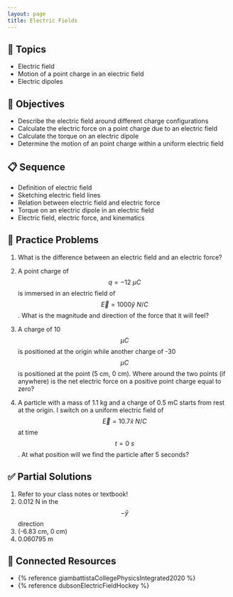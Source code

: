 ```yaml
---
layout: page
title: Electric Fields
---
```


## 🔖 Topics

* Electric field
* Motion of a point charge in an electric field
* Electric dipoles

## 🎯 Objectives

* Describe the electric field around different charge configurations
* Calculate the electric force on a point charge due to an electric field
* Calculate the torque on an electric dipole
* Determine the motion of an point charge within a uniform electric field

## 📋 Sequence

* Definition of electric field
* Sketching electric field lines
* Relation between electric field and electric force
* Torque on an electric dipole in an electric field
* Electric field, electric force, and kinematics

## 📝 Practice Problems

1. What is the difference between an electric field and an electric force?

1. A point charge of $$q = -12 \: \mu C$$ is immersed in an electric field of $$\vec{E} = 1000 \hat{y} \: N/C$$. What is the magnitude and direction of the force that it will feel?

1. A charge of 10 $$\mu C$$ is positioned at the origin while another charge of -30 $$\mu C$$ is positioned at the point (5 cm, 0 cm). Where around the two points (if anywhere) is the net electric force on a positive point charge equal to zero?

1. A particle with a mass of 1.1 kg and a charge of 0.5 mC starts from rest at the origin. I switch on a uniform electric field of $$\vec{E} = 10.7 \hat{x} \: N/C$$ at time $$t = 0 \: s$$. At what position will we find the particle after 5 seconds?

## ✅ Partial Solutions

1. Refer to your class notes or textbook!
1. 0.012 N in the $$-\hat{y}$$ direction
1. (-6.83 cm, 0 cm)
1. 0.060795 m

## 📘 Connected Resources

* {% reference giambattistaCollegePhysicsIntegrated2020 %}
* {% reference dubsonElectricFieldHockey %}
